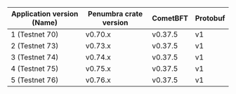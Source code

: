 | Application version (Name)| Penumbra crate version | CometBFT | Protobuf |
| ------------------------- | ---------------------- | -------- | -------- |
| 1 (Testnet 70)            | v0.70.x                | v0.37.5  |   v1     |
| 2 (Testnet 73)            | v0.73.x                | v0.37.5  |   v1     |
| 3 (Testnet 74)            | v0.74.x                | v0.37.5  |   v1     |
| 4 (Testnet 75)            | v0.75.x                | v0.37.5  |   v1     |
| 5 (Testnet 76)            | v0.76.x                | v0.37.5  |   v1     |
